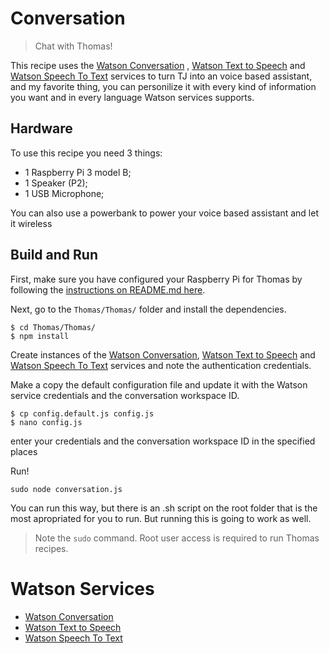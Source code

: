 # Conversation
> Chat with Thomas!

This recipe uses the [Watson Conversation](https://www.ibm.com/watson/developercloud/conversation.html) , [Watson Text to Speech](https://www.ibm.com/watson/developercloud/text-to-speech.html) and [Watson Speech To Text](https://www.ibm.com/watson/services/speech-to-text.html) services to turn TJ into an voice based assistant, and my favorite thing, you can personilize it with every kind of information you want and in every language Watson services supports.

## Hardware
To use this recipe you need 3 things:
- 1 Raspberry Pi 3 model B;
- 1 Speaker (P2);
- 1 USB Microphone;

You can also use a powerbank to power your voice based assistant and let it wireless

## Build and Run
First, make sure you have configured your Raspberry Pi for Thomas by following the [instructions on README.md here](https://github.com/GuiJordao21/Thomas/blob/master/README.md).

Next, go to the `Thomas/Thomas/` folder and install the dependencies.

    $ cd Thomas/Thomas/
    $ npm install

Create instances of the [Watson Conversation](https://www.ibm.com/watson/developercloud/conversation.html),  [Watson Text to Speech](https://www.ibm.com/watson/developercloud/text-to-speech.html) and [Watson Speech To Text](https://www.ibm.com/watson/services/speech-to-text.html) services and note the authentication credentials.

Make a copy the default configuration file and update it with the Watson service credentials and the conversation workspace ID.

    $ cp config.default.js config.js
    $ nano config.js

enter your credentials and the conversation workspace ID in the specified places

Run!

    sudo node conversation.js

You can run this way, but there is an .sh script on the root folder that is the most apropriated for you to run. But running this is going to work as well.

> Note the `sudo` command. Root user access is required to run Thomas recipes.

# Watson Services
- [Watson Conversation](https://www.ibm.com/watson/developercloud/conversation.html)
- [Watson Text to Speech](https://www.ibm.com/watson/developercloud/text-to-speech.html)
- [Watson Speech To Text](https://www.ibm.com/watson/services/speech-to-text.html)
